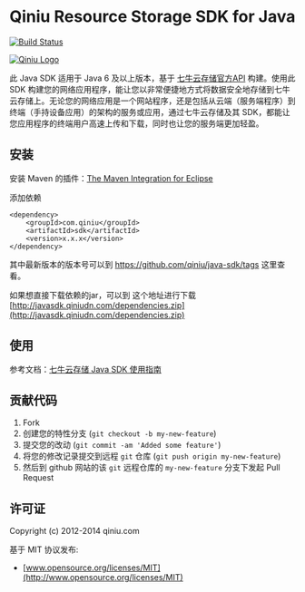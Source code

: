 # Qiniu Resource Storage SDK for Java

[![Build Status](https://travis-ci.org/qiniu/java-sdk.png?branch=master)](https://travis-ci.org/qiniu/java-sdk)

[![Qiniu Logo](http://qiniutek.com/images/logo-2.png)](http://qiniu.com/)

此 Java SDK 适用于 Java 6 及以上版本，基于 [七牛云存储官方API](http://developer.qiniu.com/docs/v6/sdk/java-sdk.html) 构建。使用此 SDK 构建您的网络应用程序，能让您以非常便捷地方式将数据安全地存储到七牛云存储上。无论您的网络应用是一个网站程序，还是包括从云端（服务端程序）到终端（手持设备应用）的架构的服务或应用，通过七牛云存储及其 SDK，都能让您应用程序的终端用户高速上传和下载，同时也让您的服务端更加轻盈。


## 安装

安装 Maven 的插件：[The Maven Integration for Eclipse](http://www.eclipse.org/m2e/)

添加依赖

	<dependency>
		<groupId>com.qiniu</groupId>
		<artifactId>sdk</artifactId>
		<version>x.x.x</version>
	</dependency>

其中最新版本的版本号可以到 https://github.com/qiniu/java-sdk/tags 这里查看。

如果想直接下载依赖的jar，可以到 这个地址进行下载 [http://javasdk.qiniudn.com/dependencies.zip](http://javasdk.qiniudn.com/dependencies.zip)

## 使用

参考文档：[七牛云存储 Java SDK 使用指南](http://developer.qiniu.com/docs/v6/sdk/java-sdk.html)


## 贡献代码

1. Fork
2. 创建您的特性分支 (`git checkout -b my-new-feature`)
3. 提交您的改动 (`git commit -am 'Added some feature'`)
4. 将您的修改记录提交到远程 `git` 仓库 (`git push origin my-new-feature`)
5. 然后到 github 网站的该 `git` 远程仓库的 `my-new-feature` 分支下发起 Pull Request


## 许可证

Copyright (c) 2012-2014 qiniu.com

基于 MIT 协议发布:

* [www.opensource.org/licenses/MIT](http://www.opensource.org/licenses/MIT)


